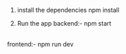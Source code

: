1. install the dependencies
npm install

2. Run the app
backend:- npm start
<br>
 frontend:- npm run dev
